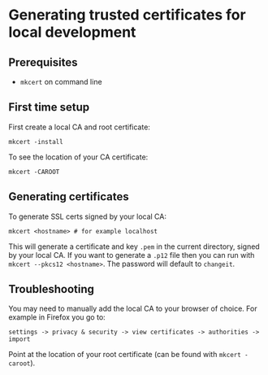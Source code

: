 # Generating trusted certificates for local development
## Prerequisites
- `mkcert` on command line
## First time setup
First create a local CA and root certificate:
```shell
mkcert -install
```
To see the location of your CA certificate:
```shell
mkcert -CAROOT
```

## Generating certificates
To generate SSL certs signed by your local CA:
```shell
mkcert <hostname> # for example localhost
```
This will generate a certificate and key `.pem` in the current directory, signed by your local CA.
If you want to generate a `.p12` file then you can run with `mkcert --pkcs12 <hostname>`. The password will default to `changeit`.

## Troubleshooting
You may need to manually add the local CA to your browser of choice. For example in Firefox
you go to:

`settings -> privacy & security -> view certificates -> authorities -> import`

Point at the location of your root certificate (can be found with `mkcert -caroot`).
